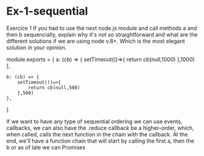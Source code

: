 # Ex-1-sequential
Exercice 1
If you had to use the next node.js module and call methods a and then b sequencially, explain why it's not so straightforward and what are the different solutions if we are using node v.8+.
Which is the most elegant solution in your opinion.

module.exports = {
    a: (cb) => {
        setTimeout(()=>{
            return cb(null,1000)
        },1000)
    },

    b: (cb) => {
        setTimeout(()=>{
            return cb(null,500)
        },500)
    },
}

If we want to have any type of sequential ordering we can use events, callbacks, we can also have the .reduce callback be a higher-order, 
which, when called, calls the next function in the chain with the callback. 
At the end, we'll have a function chain that will start by calling the first a, then the b
or as of late we can Promises
